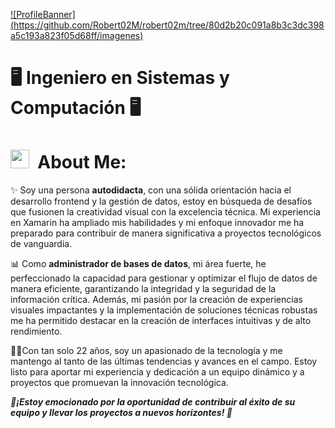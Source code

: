  [![ProfileBanner] (https://github.com/Robert02M/robert02m/tree/80d2b20c091a8b3c3dc398a5c193a823f05d68ff/imagenes)](https://robert02.github.io)

# **🖥️ Ingeniero en Sistemas y Computación 🖥️** 

# <img src="https://media.giphy.com/media/ObNTw8Uzwy6KQ/giphy.gif" width="30px">&nbsp; About Me:
✨  Soy una persona **autodidacta**, con una sólida orientación hacia el desarrollo frontend y la gestión de datos, estoy en búsqueda de desafíos que fusionen la creatividad visual con la excelencia técnica. Mi experiencia en Xamarin ha ampliado mis habilidades y mi enfoque innovador me ha preparado para contribuir de manera significativa a proyectos tecnológicos de vanguardia.

📊 Como **administrador de bases de datos**, mi área fuerte, he perfeccionado la capacidad para gestionar y optimizar el flujo de datos de manera eficiente, garantizando la integridad y la seguridad de la información crítica. Además, mi pasión por la creación de experiencias visuales impactantes y la implementación de soluciones técnicas robustas me ha permitido destacar en la creación de interfaces intuitivas y de alto rendimiento.

👨‍💻Con tan solo 22 años, soy un apasionado de la tecnología y me mantengo al tanto de las últimas tendencias y avances en el campo. Estoy listo para aportar mi experiencia y dedicación a un equipo dinámico y a proyectos que promuevan la innovación tecnológica.

_**📡¡Estoy emocionado por la oportunidad de contribuir al éxito de su equipo y llevar los proyectos a nuevos horizontes! 🚀**_  
